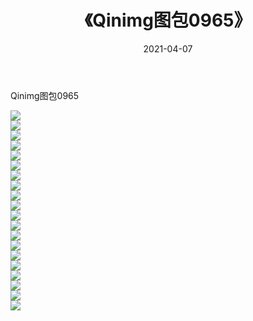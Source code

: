 ﻿---
layout: post
title:  《Qinimg图包0965》
date:   2021-04-07
img: http://imgx.orgx.ga/Qinimg图包/Qinimg图包0965/000.jpg
categories: [美女, 清纯, 唯美]
---

Qinimg图包0965

 ![](http://imgx.orgx.ga/Qinimg图包/Qinimg图包0965/001.jpg) <br>![](http://imgx.orgx.ga/Qinimg图包/Qinimg图包0965/002.jpg) <br>![](http://imgx.orgx.ga/Qinimg图包/Qinimg图包0965/003.jpg) <br>![](http://imgx.orgx.ga/Qinimg图包/Qinimg图包0965/004.jpg) <br>![](http://imgx.orgx.ga/Qinimg图包/Qinimg图包0965/005.jpg) <br>![](http://imgx.orgx.ga/Qinimg图包/Qinimg图包0965/006.jpg) <br>![](http://imgx.orgx.ga/Qinimg图包/Qinimg图包0965/007.jpg) <br>![](http://imgx.orgx.ga/Qinimg图包/Qinimg图包0965/008.jpg) <br>![](http://imgx.orgx.ga/Qinimg图包/Qinimg图包0965/009.jpg) <br>![](http://imgx.orgx.ga/Qinimg图包/Qinimg图包0965/010.jpg) <br>![](http://imgx.orgx.ga/Qinimg图包/Qinimg图包0965/011.jpg) <br>![](http://imgx.orgx.ga/Qinimg图包/Qinimg图包0965/012.jpg) <br>![](http://imgx.orgx.ga/Qinimg图包/Qinimg图包0965/013.jpg) <br>![](http://imgx.orgx.ga/Qinimg图包/Qinimg图包0965/014.jpg) <br>![](http://imgx.orgx.ga/Qinimg图包/Qinimg图包0965/015.jpg) <br>![](http://imgx.orgx.ga/Qinimg图包/Qinimg图包0965/016.jpg) <br>![](http://imgx.orgx.ga/Qinimg图包/Qinimg图包0965/017.jpg) <br>![](http://imgx.orgx.ga/Qinimg图包/Qinimg图包0965/018.jpg) <br>![](http://imgx.orgx.ga/Qinimg图包/Qinimg图包0965/019.jpg) <br>![](http://imgx.orgx.ga/Qinimg图包/Qinimg图包0965/020.jpg) <br>